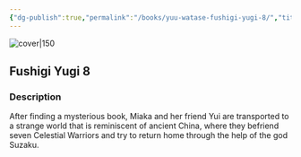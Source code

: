 ```yaml
---
{"dg-publish":true,"permalink":"/books/yuu-watase-fushigi-yugi-8/","title":"\"Fushigi Yugi 8\"","tags":["manga","romance","Fantasy"]}
---
```




![cover|150](https://cdn.thestorygraph.com/u7auleyhwppm2caixlkq9lm3a0l4)

## Fushigi Yugi 8

### Description

After finding a mysterious book, Miaka and her friend Yui are transported to a strange world that is reminiscent of ancient China, where they befriend seven Celestial Warriors and try to return home through the help of the god Suzaku.
```